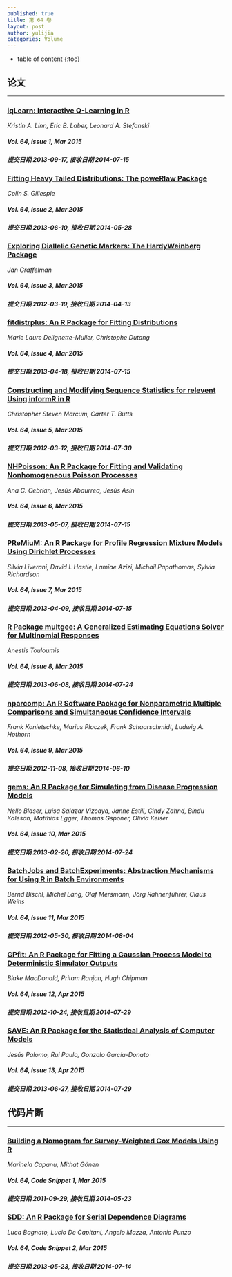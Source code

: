 ```yaml
---
published: true
title: 第 64 卷
layout: post
author: yulijia
categories: Volume
---
```


* table of content
{:toc}

## 论文

***

### [iqLearn: Interactive Q-Learning in R](/jstatsoft/v64/i01.html)

*Kristin A. Linn, Eric B. Laber, Leonard A. Stefanski*

##### Vol. 64, Issue 1, Mar 2015

##### 提交日期 2013-09-17, 接收日期 2014-07-15

### [Fitting Heavy Tailed Distributions: The poweRlaw Package](/jstatsoft/v64/i02.html)

*Colin S. Gillespie*

##### Vol. 64, Issue 2, Mar 2015

##### 提交日期 2013-06-10, 接收日期 2014-05-28

### [ Exploring Diallelic Genetic Markers: The HardyWeinberg Package](/jstatsoft/v64/i03.html)

*Jan Graffelman*

##### Vol. 64, Issue 3, Mar 2015

##### 提交日期 2012-03-19, 接收日期 2014-04-13

### [fitdistrplus: An R Package for Fitting Distributions](/jstatsoft/v64/i04.html)

*Marie Laure Delignette-Muller, Christophe Dutang*

##### Vol. 64, Issue 4, Mar 2015

##### 提交日期 2013-04-18, 接收日期 2014-07-15

### [Constructing and Modifying Sequence Statistics for relevent Using informR in R](/jstatsoft/v64/i05.html)

*Christopher Steven Marcum, Carter T. Butts*

##### Vol. 64, Issue 5, Mar 2015

##### 提交日期 2012-03-12, 接收日期 2014-07-30

### [NHPoisson: An R Package for Fitting and Validating Nonhomogeneous Poisson Processes](/jstatsoft/v64/i06.html)

*Ana C. Cebrián, Jesús Abaurrea, Jesús Asín*

##### Vol. 64, Issue 6, Mar 2015

##### 提交日期 2013-05-07, 接收日期 2014-07-15

### [PReMiuM: An R Package for Profile Regression Mixture Models Using Dirichlet Processes](/jstatsoft/v64/i07.html)

*Silvia Liverani, David I. Hastie, Lamiae Azizi, Michail Papathomas, Sylvia Richardson*

##### Vol. 64, Issue 7, Mar 2015

##### 提交日期 2013-04-09, 接收日期 2014-07-15

### [R Package multgee: A Generalized Estimating Equations Solver for Multinomial Responses](/jstatsoft/v64/i08.html)

*Anestis Touloumis*

##### Vol. 64, Issue 8, Mar 2015

##### 提交日期 2013-06-08, 接收日期 2014-07-24

### [nparcomp: An R Software Package for Nonparametric Multiple Comparisons and Simultaneous Confidence Intervals](/jstatsoft/v64/i09.html)

*Frank Konietschke, Marius Placzek, Frank Schaarschmidt, Ludwig A. Hothorn*

##### Vol. 64, Issue 9, Mar 2015

##### 提交日期 2012-11-08, 接收日期 2014-06-10

### [gems: An R Package for Simulating from Disease Progression Models](/jstatsoft/v64/i10.html)

*Nello Blaser, Luisa Salazar Vizcaya, Janne Estill, Cindy Zahnd, Bindu Kalesan, Matthias Egger, Thomas Gsponer, Olivia Keiser*

##### Vol. 64, Issue 10, Mar 2015

##### 提交日期 2013-02-20, 接收日期 2014-07-24

### [BatchJobs and BatchExperiments: Abstraction Mechanisms for Using R in Batch Environments](/jstatsoft/v64/i11.html)

*Bernd Bischl, Michel Lang, Olaf Mersmann, Jörg Rahnenführer, Claus Weihs*

##### Vol. 64, Issue 11, Mar 2015

##### 提交日期 2012-05-30, 接收日期 2014-08-04

### [GPfit: An R Package for Fitting a Gaussian Process Model to Deterministic Simulator Outputs](/jstatsoft/v64/i12.html)

*Blake MacDonald, Pritam Ranjan, Hugh Chipman*

##### Vol. 64, Issue 12, Apr 2015

##### 提交日期 2012-10-24, 接收日期 2014-07-29

### [SAVE: An R Package for the Statistical Analysis of Computer Models](/jstatsoft/v64/i13.html)

*Jesús Palomo, Rui Paulo, Gonzalo García-Donato*

##### Vol. 64, Issue 13, Apr 2015

##### 提交日期 2013-06-27, 接收日期 2014-07-29

## 代码片断

***

### [Building a Nomogram for Survey-Weighted Cox Models Using R](/jstatsoft/v64/c01.html "用R做Survey-Weighted Cox模型的列线图")

*Marinela Capanu, Mithat Gönen*

##### Vol. 64, Code Snippet 1, Mar 2015

##### 提交日期 2011-09-29, 接收日期 2014-05-23

### [SDD: An R Package for Serial Dependence Diagrams](/jstatsoft/v64/c02.html)

*Luca Bagnato, Lucio De Capitani, Angelo Mazza, Antonio Punzo*

##### Vol. 64, Code Snippet 2, Mar 2015

##### 提交日期 2013-05-23, 接收日期 2014-07-14

